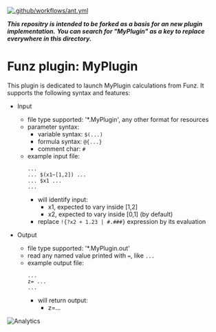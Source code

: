 [![.github/workflows/ant.yml](https://github.com/Funz/plugin-MyPlugin/actions/workflows/ant.yml/badge.svg)](https://github.com/Funz/plugin-MyPlugin/actions/workflows/ant.yml)

___This repositry is intended to be forked as a basis for an new plugin implementation.___
___You can search for "MyPlugin" as a key to replace everywhere in this directory.___

# Funz plugin: MyPlugin

This plugin is dedicated to launch MyPlugin calculations from Funz.
It supports the following syntax and features:

  * Input
    * file type supported: '*.MyPlugin', any other format for resources
    * parameter syntax: 
      * variable syntax: `$(...)`
      * formula syntax: `@{...}`
      * comment char: `#`
    * example input file:
        ```
        ...
        ... $(x1~[1,2]) ...
        ... $x1 ...
        ...
        ```
      * will identify input:
        * x1, expected to vary inside [1,2]
        * x2, expected to vary inside [0,1] (by default)
      * replace `!{?x2 + 1.23 | #.###}` expression by its evaluation

  * Output
    * file type supported: '*.MyPlugin.out'
    * read any named value printed with `=`, like `...`
    * example output file:
        ```
        ...
        z= ...
        ...
        ```
        * will return output:
          * z=... 


![Analytics](https://ga-beacon.appspot.com/UA-109580-20/plugin-MyPlugin)
